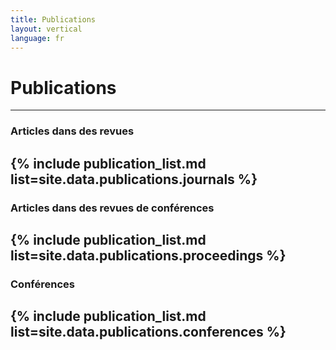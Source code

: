 ```yaml
---
title: Publications
layout: vertical
language: fr 
---
```


# Publications
-----

### Articles dans des revues 
{% include publication_list.md list=site.data.publications.journals %}
-----

### Articles dans des revues de conférences
{% include publication_list.md list=site.data.publications.proceedings %}
-----

### Conférences
{% include publication_list.md list=site.data.publications.conferences %}
-----

